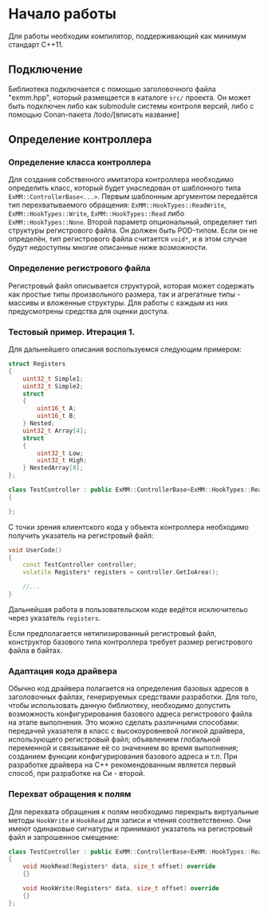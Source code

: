 # Начало работы

Для работы необходим компилятор, поддерживающий как минимум стандарт C++11.

## Подключение

Библиотека подключается с помощью заголовочного файла "exmm.hpp", который размещается в каталоге `src/` проекта. Он может быть подключен либо как submodule системы контроля версий, либо с помощью Conan-пакета /todo/[вписать название]

## Определение контроллера

### Определение класса контроллера

Для создания собственного имитатора контроллера необходимо определить класс, который будет унаследован от шаблонного типа `ExMM::ControllerBase<...>`.
Первым шаблонным аргументом передаётся тип перехватываемого обращения: `ExMM::HookTypes::ReadWrite`, `ExMM::HookTypes::Write`, `ExMM::HookTypes::Read` либо `ExMM::HookTypes::None`.
Второй параметр опциональный, определяет тип структуры регистрового файла. Он должен быть POD-типом. Если он не определён, тип регистрового файла считается `void*`, и в этом случае будут недоступны многие описанные ниже возможности.

### Определение регистрового файла

Регистровый файл описывается структурой, которая может содержать как простые типы произвольного размера, так и агрегатные типы - массивы и вложенные структуры. Для работы с каждым из них предусмотрены средства для оценки доступа.

### Тестовый пример. Итерация 1.

Для дальнейшего описания воспользуемся следующим примером:

```c++
struct Registers
{
    uint32_t Simple1;
    uint32_t Simple2;
    struct
    {
        uint16_t A;
        uint16_t B;
    } Nested;
    uint32_t Array[4];
    struct
    {
        uint32_t Low;
        uint32_t High;
    } NestedArray[8];
};

class TestController : public ExMM::ControllerBase<ExMM::HookTypes::ReadWrite, Registers>
{

};

```

С точки зрения клиентского кода у объекта контроллера необходимо получить указатель на регистровый файл:
```C++
void UserCode()
{
    const TestController controller;
    volatile Registers* registers = controller.GetIoArea();

    //...
}
```
Дальнейшая работа в пользовательском коде ведётся исключительо через указатель `registers`.

Если предполагается нетипизированный регистровый файл, конструктор базового типа контроллера требует размер регистрового файла в байтах.

### Адаптация кода драйвера

Обычно код драйвера полагается на определения базовых адресов в заголовочных файлах, генерируемых средствами разработки. Для того, чтобы использовать данную библиотеку, необходимо допустить возможность конфигурирования базового адреса регистрового файла на этапе выполнения. Это можно сделать различными способами: передачей указателя в класс с высокоуровневой логикой драйвера, использующего регистровый файл; объявлением глобальной переменной и связывание её со значением во время выполнения; созданием функции конфигурирования базового адреса и т.п. При разработке драйвера на C++ рекомендованным является первый способ, при разработке на Си - второй.

### Перехват обращения к полям
Для перехвата обращения к полям необходимо перекрыть виртуальные методы `HookWrite` и `HookRead` для записи и чтения соответственно. Они имеют одинаковые сигнатуры и принимают указатель на регистровый файл и запрошенное смещение:
```C++
class TestController : public ExMM::ControllerBase<ExMM::HookTypes::ReadWrite, Registers>
{
    void HookRead(Registers* data, size_t offset) override
    {}

    void HookWrite(Registers* data, size_t offset) override
    {} 
};
```

